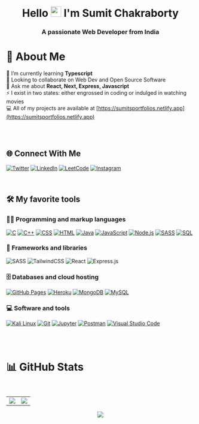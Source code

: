 <h1 align="center">Hello
<img src="https://media.giphy.com/media/hvRJCLFzcasrR4ia7z/giphy.gif" width="28"> I'm Sumit Chakraborty</h1>
<h3 align="center">A passionate Web Developer from India</h3>
<!-- <img align="right" alt="Coding" width="400" src="https://media0.giphy.com/media/f6hnhHkks8bk4jwjh3/giphy.gif"> -->
<!-- <p align="left"> <img src="https://komarev.com/ghpvc/?username=emptynode&label=Profile%20views&color=0e75b6&style=flat" alt="emptynode" /> </p> -->

# 💫 About Me
🔭  I’m currently learning **Typescript**<br>
👯 Looking to collaborate on Web Dev and Open Source Software <br>
💬 Ask me about **React, Next, Express, Javascript** <br>
⚡ I exist in two states: either engrossed in coding or indulged in watching movies<br> 
💻 All of my projects are available at [https://sumitsportfolios.netlify.app](https://sumitsportfolios.netlify.app)

<br><br>
## 🌐 Connect With Me 
[![Twitter](https://img.shields.io/badge/Twitter-%230077B5.svg?logo=twitter&logoColor=white)](https://twitter.com/sumitch31) 
[![LinkedIn](https://img.shields.io/badge/LinkedIn-%230077B5.svg?logo=linkedin&logoColor=white)](https://www.linkedin.com/in/sumit-chakraborty-5ab9061b1/) 
[![LeetCode](https://img.shields.io/badge/LeetCode-%23FFA116.svg?logo=leetcode&logoColor=white)](https://www.leetcode.com/chakrabortysumit803)
[![Instagram](https://img.shields.io/badge/Instagram-%23E4405F.svg?logo=instagram&logoColor=white)](https://www.instagram.com/sumitchakraborty955/)


<br>

## 🛠️ My favorite tools

### 👨‍💻 Programming and markup languages

<p>
<!--     <a href="https://github.com/search?q=user%3ADenverCoder1+language%3Aassembly"><img alt="MIPS Assembly" src="https://custom-icon-badges.herokuapp.com/badge/Assembly-525252.svg?logo=asm-hex&logoColor=white"></a> -->
<!--     <a href="https://github.com/search?q=user%3ADenverCoder1+language%3Abash"><img alt="Bash" src="https://img.shields.io/badge/Bash-121011.svg?logo=gnu-bash&logoColor=white"></a> -->
    <a href="https://github.com/search?q=user%3ADenverCoder1+language%3Ac"><img alt="C" src="https://custom-icon-badges.herokuapp.com/badge/C-03599C.svg?logo=c-in-hexagon&logoColor=white"></a>
    <a href="https://github.com/search?q=user%3ADenverCoder1+language%3Acpp"><img alt="C++" src="https://custom-icon-badges.herokuapp.com/badge/C++-9C033A.svg?logo=cpp2&logoColor=white"></a>
<!--     <a href="https://github.com/search?q=user%3ADenverCoder1+language%3Acsharp"><img alt="C#" src="https://custom-icon-badges.herokuapp.com/badge/C%23-68217A.svg?logo=cs2&logoColor=white"></a> -->
<!--     <a href="https://github.com/search?q=user%3ADenverCoder1+language%3Aceylon"><img alt="Ceylon" src="https://custom-icon-badges.herokuapp.com/badge/Ceylon-E39842.svg?logo=ceylon&logoColor=white"></a> -->
    <a href="https://github.com/search?q=user%3ADenverCoder1+language%3Acss"><img alt="CSS" src="https://img.shields.io/badge/CSS-1572B6.svg?logo=css3&logoColor=white"></a>
<!--     <a href="https://github.com/search?q=user%3ADenverCoder1+language%3Adart"><img alt="Dart" src="https://img.shields.io/badge/Dart-15A6C4.svg?logo=dart&logoColor=white"></a> -->
<!--     <a href="https://github.com/search?q=user%3ADenverCoder1+language%3Ags"><img alt="Google Apps Script" src="https://custom-icon-badges.herokuapp.com/badge/Google%20Apps%20Script-02569B.svg?logo=color-swatch&logoColor=white"></a> -->
    <a href="https://github.com/search?q=user%3ADenverCoder1+language%3Ahtml"><img alt="HTML" src="https://img.shields.io/badge/HTML-E34F26.svg?logo=html5&logoColor=white"></a>
    <a href="https://github.com/search?q=user%3ADenverCoder1+language%3Ajava"><img alt="Java" src="https://img.shields.io/badge/Java-007396.svg?logo=java&logoColor=white"></a>
    <a href="https://github.com/search?q=user%3ADenverCoder1+language%3Ajavascript"><img alt="JavaScript" src="https://img.shields.io/badge/JavaScript-F7DF1E.svg?logo=javascript&logoColor=black"></a>
<!--     <a href="https://github.com/search?q=user%3ADenverCoder1+language%3Akotlin"><img alt="Kotlin" src="https://img.shields.io/badge/Kotlin-0095D5.svg?logo=Kotlin&logoColor=white"></a> -->
<!--     <a href="https://github.com/search?q=user%3ADenverCoder1+language%3Atex"><img alt="LaTeX" src="https://img.shields.io/badge/LaTeX-008080.svg?logo=LaTeX&logoColor=white"></a> -->
<!--     <a href="https://github.com/search?q=user%3ADenverCoder1+language%3Amarkdown"><img alt="Markdown" src="https://img.shields.io/badge/Markdown-000000.svg?logo=markdown&logoColor=white"></a> -->
    <a href="https://github.com/search?q=user%3ADenverCoder1+language%3Ajavascript"><img alt="Node.js" src="https://img.shields.io/badge/Node.js-43853D.svg?logo=node.js&logoColor=white"></a>
<!--     <a href="https://github.com/search?q=user%3ADenverCoder1+language%3Aphp"><img alt="PHP" src="https://img.shields.io/badge/PHP-777BB4.svg?logo=php&logoColor=white"></a> -->
<!--     <a href="https://github.com/search?q=user%3ADenverCoder1+language%3Aprolog"><img alt="Prolog" src="https://custom-icon-badges.herokuapp.com/badge/Prolog-E61B23.svg?logo=swi-prolog&logoColor=white"></a> -->
<!--     <a href="https://github.com/search?q=user%3ADenverCoder1+language%3Apython"><img alt="Python" src="https://img.shields.io/badge/Python-14354C.svg?logo=python&logoColor=white"></a> -->
<!--     <a href="https://github.com/search?q=user%3ADenverCoder1+language%3Ar"><img alt="R" src="https://img.shields.io/badge/R-276DC3.svg?logo=r&logoColor=white"></a> -->
<!--     <a href="https://github.com/search?q=user%3ADenverCoder1+language%3Arst"><img alt="Restructured Text" src="https://img.shields.io/badge/Restructured Text-3a4148.svg?logo=readthedocs&logoColor=white"></a> -->
<!--     <a href="https://github.com/search?q=user%3ADenverCoder1+language%3Aruby"><img alt="Ruby" src="https://img.shields.io/badge/Ruby-CC342D.svg?logo=ruby&logoColor=white"></a> -->
    <a href="https://github.com/search?q=user%3ADenverCoder1+language%3Asass"><img alt="SASS" src="https://img.shields.io/badge/Sass-hotpink.svg?logo=SASS&logoColor=white"></a>
<!--     <a href="https://github.com/search?q=user%3ADenverCoder1+language%3Ascratch"><img alt="Scratch" src="https://img.shields.io/badge/Scratch-4D97FF.svg?logo=scratch&logoColor=white"></a> -->
    <a href="https://github.com/search?q=user%3ADenverCoder1+language%3Asql"><img alt="SQL" src="https://custom-icon-badges.herokuapp.com/badge/SQL-025E8C.svg?logo=database&logoColor=white"></a>
<!--     <a href="https://github.com/search?q=user%3ADenverCoder1+language%3Asvg"><img alt="SVG+XML" src="https://img.shields.io/badge/SVG%2BXML-e0982c.svg?logo=svg&logoColor=white"></a> -->
<!--     <a href="https://github.com/search?q=user%3ADenverCoder1+language%3AtypeScript"><img alt="TypeScript" src="https://img.shields.io/badge/TypeScript-007ACC.svg?logo=typescript&logoColor=white"></a> -->
</p>

### 🧰 Frameworks and libraries
![SASS](https://img.shields.io/badge/SASS-hotpink.svg?style=flat-square&logo=SASS&logoColor=white) 
![TailwindCSS](https://img.shields.io/badge/tailwindcss-%2338B2AC.svg?style=flat-square&logo=tailwind-css&logoColor=white)
![React](https://img.shields.io/badge/react-%2320232a.svg?style=flat-square&logo=react&logoColor=%2361DAFB) 
![Express.js](https://img.shields.io/badge/express.js-%23404d59.svg?style=flat-square&logo=express&logoColor=%2361DAFB) 

### 🗄️ Databases and cloud hosting

<p>
    <a href="#"><img alt="GitHub Pages" src="https://img.shields.io/badge/GitHub%20Pages-327FC7.svg?logo=github&logoColor=white"></a>
    <a href="#"><img alt="Heroku" src="https://img.shields.io/badge/Heroku-430098.svg?logo=heroku&logoColor=white"></a>
    <a href="#"><img alt="MongoDB" src ="https://img.shields.io/badge/MongoDB-4ea94b.svg?logo=mongodb&logoColor=white"></a>
    <a href="#"><img alt="MySQL" src="https://img.shields.io/badge/MySQL-00f.svg?logo=mysql&logoColor=white"></a>
<!--     <a href="#"><img alt="Notion" src="https://img.shields.io/badge/Notion-010101.svg?logo=notion&logoColor=white"></a> -->
<!--     <a href="#"><img alt="Oracle" src ="https://img.shields.io/badge/Oracle-F00000.svg?logo=oracle&logoColor=white"></a> -->
<!--     <a href="#"><img alt="PostgreSQL" src ="https://img.shields.io/badge/PostgreSQL-316192.svg?logo=postgresql&logoColor=white"></a> -->
<!--     <a href="#"><img alt="Repl.it" src="https://img.shields.io/badge/Repl.it-0D101E.svg?logo=Replit&logoColor=white"></a> -->
<!--     <a href="#"><img alt="SQLite" src ="https://img.shields.io/badge/SQLite-07405e.svg?logo=sqlite&logoColor=white"></a> -->
<!--     <a href="#"><img alt="Vercel" src="https://img.shields.io/badge/Vercel-000000.svg?logo=vercel&logoColor=white"></a> -->
</p>

### 💻 Software and tools

<p>
<!--     <a href="#"><img alt="Adobe" src="https://img.shields.io/badge/Adobe-FF0000.svg?logo=adobe&logoColor=white"></a> -->
<!--     <a href="#"><img alt="Android" src="https://img.shields.io/badge/Android-3DDC84?logo=android&logoColor=white"></a> -->
<!--     <a href="#"><img alt="Android Studio" src="https://img.shields.io/badge/Android%20Studio-008678.svg?logo=android-studio&logoColor=white"></a> -->
    <a href="#"><img alt="Kali Linux" src="https://img.shields.io/badge/Kali%20Linux-1793D1.svg?logo=arch-linux&logoColor=white"></a>
<!--     <a href="#"><img alt="Audacity" src="https://img.shields.io/badge/-Audacity-0000CC?logo=audacity&logoColor=white"></a> -->
<!--     <a href="#"><img alt="Bitwarden" src="https://img.shields.io/badge/-Bitwarden-175DDC?logo=bitwarden&logoColor=white"></a> -->
<!--     <a href="#"><img alt="Brave" src="https://img.shields.io/badge/-Brave-FB542B?logo=brave&logoColor=white"></a> -->
<!--     <a href="#"><img alt="Codepen" src="https://img.shields.io/badge/Codepen-000000.svg?logo=codepen&logoColor=white"></a> -->
<!--     <a href="#"><img alt="Construct 3" src="https://img.shields.io/badge/Construct%203-00b56a.svg?logo=construct-3&logoColor=white"></a> -->
<!--     <a href="#"><img alt="Dark Reader" src="https://img.shields.io/badge/-Dark%20Reader-141E24?logo=dark-reader&logoColor=white"></a> -->
    <a href="#"><img alt="Git" src="https://img.shields.io/badge/Git-F05033.svg?logo=git&logoColor=white"></a>
<!--     <a href="#"><img alt="Google Sheets" src="https://img.shields.io/badge/Google%20Sheets-34A853.svg?logo=google%20sheets&logoColor=white"></a> -->
<!--     <a href="#"><img alt="Inkscape" src="https://img.shields.io/badge/Inkscape-000000?logo=Inkscape&logoColor=white"></a> -->
    <a href="#"><img alt="Jupyter" src="https://img.shields.io/badge/Jupyter-F37626.svg?logo=Jupyter&logoColor=white"></a>
<!--     <a href="#"><img alt="Mathematica" src="https://img.shields.io/badge/Mathematica-DD1100.svg?logo=wolfram-mathematica&logoColor=white"></a> -->
<!--     <a href="#"><img alt="OBS Studio" src="https://img.shields.io/badge/-OBS%20Studio-302E31?logo=obs-studio&logoColor=white"></a> -->
<!--     <a href="#"><img alt="Photopea" src="https://img.shields.io/badge/Photopea-18A497?logo=photopea&logoColor=white"></a> -->
    <a href="#"><img alt="Postman" src="https://img.shields.io/badge/Postman-FF6C37?logo=postman&logoColor=white"></a>
<!--     <a href="#"><img alt="Stack Overflow" src="https://img.shields.io/badge/-Stack%20Overflow-FE7A16?logo=stack-overflow&logoColor=white"></a> -->
    <a href="#"><img alt="Visual Studio Code" src="https://img.shields.io/badge/Visual%20Studio%20Code-0078d7.svg?logo=visual-studio-code&logoColor=white"></a>
</p>


<br><br>
# 📊 GitHub Stats
<br>
<table>
<tr>
<td>
<img src="https://github-readme-stats.vercel.app/api?username=EmptyNode&include_all_commits=true&count_private=true&show_icons=true&line_height=20&theme=aura"/>
<td><img src="https://github-readme-stats.vercel.app/api/top-langs?username=EmptyNode&show_icons=true&locale=en&layout=compact&theme=aura"/>
</td>
</tr> 
</table>
<p align="center">
<img align="center" src="http://github-readme-streak-stats.herokuapp.com?user=EmptyNode&theme=aura"/>
</p>
